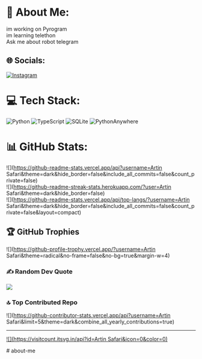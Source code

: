 # 💫 About Me:
im working on Pyrogram<br>im learning telethon<br>Ask me about robot telegram<br>


## 🌐 Socials:
[![Instagram](https://img.shields.io/badge/Instagram-%23E4405F.svg?logo=Instagram&logoColor=white)](https://instagram.com/@who.is_artin) 

# 💻 Tech Stack:
![Python](https://img.shields.io/badge/python-3670A0?style=for-the-badge&logo=python&logoColor=ffdd54) ![TypeScript](https://img.shields.io/badge/typescript-%23007ACC.svg?style=for-the-badge&logo=typescript&logoColor=white) ![SQLite](https://img.shields.io/badge/sqlite-%2307405e.svg?style=for-the-badge&logo=sqlite&logoColor=white) ![PythonAnywhere](https://img.shields.io/badge/pythonanywhere-%232F9FD7.svg?style=for-the-badge&logo=pythonanywhere&logoColor=151515)
# 📊 GitHub Stats:
![](https://github-readme-stats.vercel.app/api?username=Artin Safari&theme=dark&hide_border=false&include_all_commits=false&count_private=false)<br/>
![](https://github-readme-streak-stats.herokuapp.com/?user=Artin Safari&theme=dark&hide_border=false)<br/>
![](https://github-readme-stats.vercel.app/api/top-langs/?username=Artin Safari&theme=dark&hide_border=false&include_all_commits=false&count_private=false&layout=compact)

## 🏆 GitHub Trophies
![](https://github-profile-trophy.vercel.app/?username=Artin Safari&theme=radical&no-frame=false&no-bg=true&margin-w=4)

### ✍️ Random Dev Quote
![](https://quotes-github-readme.vercel.app/api?type=horizontal&theme=merko)

### 🔝 Top Contributed Repo
![](https://github-contributor-stats.vercel.app/api?username=Artin Safari&limit=5&theme=dark&combine_all_yearly_contributions=true)

---
[![](https://visitcount.itsvg.in/api?id=Artin Safari&icon=0&color=0)](https://visitcount.itsvg.in)

<!-- Proudly created with GPRM ( https://gprm.itsvg.in ) --># about-me
